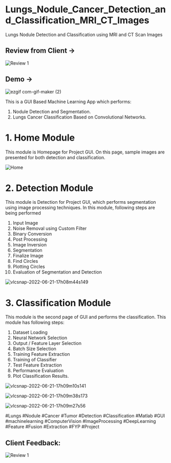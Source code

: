 # Lungs_Nodule_Cancer_Detection_and_Classification_MRI_CT_Images
Lungs Nodule Detection and Classification using MRI and CT Scan Images

## Review from Client ->
![Review 1 ](https://user-images.githubusercontent.com/25412736/183263074-255fd263-c378-4627-a7a8-84f8108c9d01.JPG)

## Demo -> 
![ezgif com-gif-maker (2)](https://user-images.githubusercontent.com/25412736/183263988-60ad12af-8bdf-4448-a611-59a43e936e03.gif)


This is a GUI Based Machine Learning App which performs:
1. Nodule Detection and Segmentation.
2. Lungs Cancer Classification Based on Convolutional Networks.

# 1. Home Module
This module is Homepage for Project GUI. On this page, sample images are presented for both detection and classification.


![Home ](https://user-images.githubusercontent.com/25412736/174796923-530a30bc-8987-4113-a7a6-e94f2df9c842.JPG)

# 2. Detection Module
This module is Detection for Project GUI, which performs segmentation using image processing techniques.
In this module, following steps are being performed

1. Input Image
2. Noise Removal using Custom Filter
3. Binary Conversion
4. Post Processing
5. Image Inversion
6. Segmentation
7. Finalize Image
8. Find Circles
9. Plotting Circles
10. Evaluation of Segmentation and Detection


![vlcsnap-2022-06-21-17h08m44s149](https://user-images.githubusercontent.com/25412736/174796441-62a5499e-c52a-4b75-9711-812accd89d20.png)


# 3. Classification Module

This module is the second page of GUI and performs the classification. This module has following steps:
1. Dataset Loading
2. Neural Network Selection
3. Output / Feature Layer Selection
4. Batch Size Selection
5. Training Feature Extraction
6. Training of Classifier
7. Test Feature Extraction
8. Performance Evaluation
9. Plot Classification Results.

![vlcsnap-2022-06-21-17h09m10s141](https://user-images.githubusercontent.com/25412736/174798136-89b3893c-7998-4d30-8e65-eac4e8266b6b.png)


![vlcsnap-2022-06-21-17h09m38s173](https://user-images.githubusercontent.com/25412736/174798153-2939cdd0-627a-4f4b-a2aa-b8d8a81558c1.png)


![vlcsnap-2022-06-21-17h09m27s56](https://user-images.githubusercontent.com/25412736/174798162-970aa258-b4c1-48c9-ae0c-70161d972d4b.png)

#Lungs #Nodule #Cancer #Tumor #Detection #Classification #Matlab #GUI #machinelearning #ComputerVision #ImageProcessing #DeepLearning #Feature #Fusion #Extraction #FYP #Project


## Client Feedback:
![Review 1 ](https://user-images.githubusercontent.com/25412736/177764100-d4582232-d95a-496c-a1e8-f7fc81990007.JPG)

